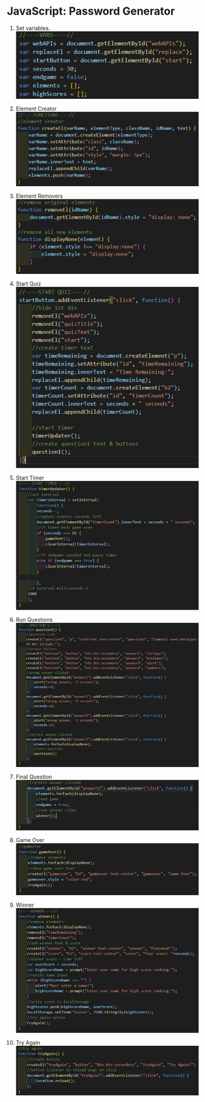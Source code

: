 # JavaScript: Password Generator

1. Set variables.
![](./Assets/Images/readme/vars.png)

2. Element Creator  
![](./Assets/Images/readme/elementcreator.png)

3. Element Removers
![](./Assets/Images/readme/removeelements.png)

4. Start Quiz
![](./Assets/Images/readme/startquiz.png)

5. Start Timer
![](./Assets/Images/readme/starttimer.png)

6. Run Questions
![](./Assets/Images/readme/questionhandler.png)

7. Final Question
![](./Assets/Images/readme/finalquestion.png)

8. Game Over
![](./Assets/Images/readme/gameover.png)

9. Winner
![](./Assets/Images/readme/winner.png)

10. Try Again
![](./Assets/Images/readme/tryagain.png)